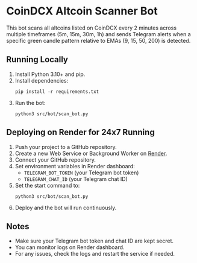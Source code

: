 # CoinDCX Altcoin Scanner Bot

This bot scans all altcoins listed on CoinDCX every 2 minutes across multiple timeframes (5m, 15m, 30m, 1h) and sends Telegram alerts when a specific green candle pattern relative to EMAs (9, 15, 50, 200) is detected.

## Running Locally

1. Install Python 3.10+ and pip.
2. Install dependencies:
   ```
   pip install -r requirements.txt
   ```
3. Run the bot:
   ```
   python3 src/bot/scan_bot.py
   ```

## Deploying on Render for 24x7 Running

1. Push your project to a GitHub repository.
2. Create a new Web Service or Background Worker on [Render](https://render.com).
3. Connect your GitHub repository.
4. Set environment variables in Render dashboard:
   - `TELEGRAM_BOT_TOKEN` (your Telegram bot token)
   - `TELEGRAM_CHAT_ID` (your Telegram chat ID)
5. Set the start command to:
   ```
   python3 src/bot/scan_bot.py
   ```
6. Deploy and the bot will run continuously.

## Notes

- Make sure your Telegram bot token and chat ID are kept secret.
- You can monitor logs on Render dashboard.
- For any issues, check the logs and restart the service if needed.
